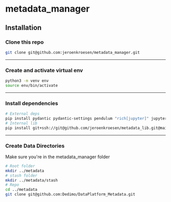 # metadata_manager

## Installation

### Clone this repo
```bash
git clone git@github.com:jeroenkroesen/metadata_manager.git
```
***

### Create and activate virtual env
```bash
python3 -m venv env
source env/bin/activate
```
***

### Install dependencies
```bash
# External deps
pip install pydantic pydantic-settings pendulum "rich[jupyter]" jupyterlab pandas "fastapi[all]"
# Internal lib
pip install git+ssh://git@github.com/jeroenkroesen/metadata_lib.git@main
```
***

### Create Data Directories
Make sure you're in the metadata_manager folder
```bash
# Root folder
mkdir ../metadata
# stash folder
mkdir ../metadata/stash
# Repo
cd ../metadata
git clone git@github.com:Dedimo/DataPlatform_Metadata.git
```
